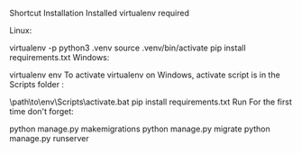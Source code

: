 Shortcut
Installation
Installed virtualenv required

Linux:

virtualenv -p python3 .venv
source .venv/bin/activate
pip install requirements.txt
Windows:

virtualenv env
To activate virtualenv on Windows, activate script is in the Scripts folder :

\path\to\env\Scripts\activate.bat
pip install requirements.txt
Run
For the first time don't forget:

python manage.py makemigrations
python manage.py migrate
python manage.py runserver